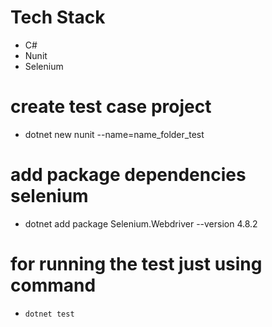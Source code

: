# Tech Stack

- C#
- Nunit
- Selenium

# create test case project

- dotnet new nunit --name=name_folder_test

# add package dependencies selenium

- dotnet add package Selenium.Webdriver --version 4.8.2

# for running the test just using command 
- `dotnet test`
